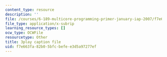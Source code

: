 ```yaml
---
content_type: resource
description: ''
file: /courses/6-189-multicore-programming-primer-january-iap-2007/f7e663fa82b05bfcbefee3d5a97277ef_zg1bHfos6U8.vtt
file_type: application/x-subrip
learning_resource_types: []
ocw_type: OCWFile
resourcetype: Other
title: 3play caption file
uid: f7e663fa-82b0-5bfc-befe-e3d5a97277ef
---
```

